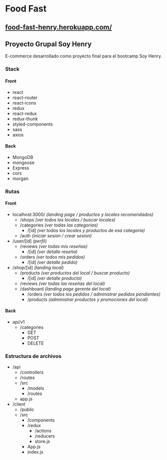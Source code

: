 # Food Fast

## [food-fast-henry.herokuapp.com/](https://food-fast-henry.herokuapp.com/)

## Proyecto Grupal Soy Henry

E-commerce desarrollado como proyecto final para el bootcamp Soy Henry.

### Stack

#### Front

-   react
-   react-router
-   react-icons
-   redux
-   react-redux
-   redux-thunk
-   styled-components
-   sass
-   axios

#### Back

-   MongoDB
-   mongoose
-   Express
-   cors
-   morgan

### Rutas

#### Front

-   localhost:3000/ _(landing page / productos y locales recomendados)_
    -   /shops _(ver todos los locales / buscar locales)_
    -   /categories _(ver todas las categorias)_
        -   /[id] _(ver todos los locales y productos de esa categoria)_
    -   /auth _(iniciar sesion / crear sesion)_
-   /user/[id] _(perfil)_
    -   /reviews _(ver todas mis reseñas)_
        -   /[id] _(ver detalle reseña)_
    -   /orders _(ver todos mis pedidos)_
        -   /[id] _(ver detalle pedido)_
-   /shop/[id] _(landing local)_
    -   /products _(ver productos del local / buscar producto)_
        -   /[id] _(ver detalle producto)_
    -   /reviews _(ver todas las reseñas del local)_
    -   /dashboard _(landing page gerente del local)_
        -   /orders _(ver todos los pedidos / administrar pedidos pendientes)_
        -   /products _(administrar productos y promociones del local)_

#### Back

-   api/v1
    -   /categories
        -   GET
        -   POST
        -   DELETE

### Estructura de archivos

-   /api
    -   /controllers
    -   /routes
    -   /src
        -   /models
        -   /routes
    -   app.js
-   /client
    -   /public
    -   /src
        -   /components
        -   /redux
            -   /actions
            -   /reducers
            -   store.js
        -   App.js
        -   index.js
